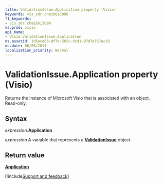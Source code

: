 ```yaml
---
title: ValidationIssue.Application property (Visio)
keywords: vis_sdr.chm18613090
f1_keywords:
- vis_sdr.chm18613090
ms.prod: visio
api_name:
- Visio.ValidationIssue.Application
ms.assetid: 1d6ace63-df7d-565c-dcd1-97d7e357ac28
ms.date: 06/08/2017
localization_priority: Normal
---
```



# ValidationIssue.Application property (Visio)

Returns the instance of Microsoft Visio that is associated with an object. Read-only.


## Syntax

_expression_.**Application**

_expression_ A variable that represents a **[ValidationIssue](Visio.ValidationIssue.md)** object.


## Return value

 **[Application](Visio.Application.md)**

[!include[Support and feedback](~/includes/feedback-boilerplate.md)]